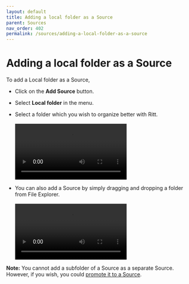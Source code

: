 ```yaml
---
layout: default
title: Adding a local folder as a Source
parent: Sources
nav_order: 402
permalink: /sources/adding-a-local-folder-as-a-source
---
```


# Adding a local folder as a Source

To add a Local folder as a Source,

- Click on the **Add Source** button.
- Select **Local folder** in the menu. 
- Select a folder which you wish to organize better with Ritt.<br/><br/>
  <video autoplay loop controls>
    <source src="/img/v0.9-MP4-Add-Source.mp4" type="video/mp4">
  </video><br/>
  
- You can also add a Source by simply dragging and dropping a folder from File Explorer.<br/><br/>
  <video autoplay loop controls>
    <source src="/img/v0.9-MP4-Add-Source-Drag-and-Drop.mp4" type="video/mp4">
  </video>

**Note:** You cannot add a subfolder of a Source as a separate Source. However, if you wish, you could [promote it to a Source](/sources/promoting-to-source).
